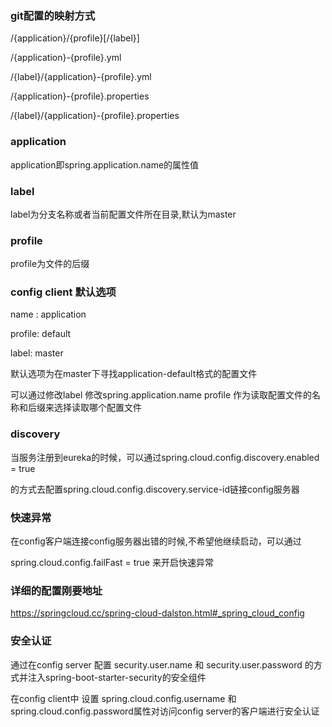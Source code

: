 ### git配置的映射方式

  /{application}/{profile}[/{label}]
  
  /{application}-{profile}.yml
  
  /{label}/{application}-{profile}.yml
  
  /{application}-{profile}.properties
  
  /{label}/{application}-{profile}.properties
  
### application

  application即spring.application.name的属性值
  
### label
  
  label为分支名称或者当前配置文件所在目录,默认为master

### profile
  
  profile为文件的后缀
  
### config client 默认选项

  name : application  
  
  profile: default 
  
  label: master 
  
  默认选项为在master下寻找application-default格式的配置文件
  
  可以通过修改label 修改spring.application.name profile 作为读取配置文件的名称和后缀来选择读取哪个配置文件
  
### discovery
  
  当服务注册到eureka的时候，可以通过spring.cloud.config.discovery.enabled = true
  
  的方式去配置spring.cloud.config.discovery.service-id链接config服务器
  
### 快速异常

  在config客户端连接config服务器出错的时候,不希望他继续启动，可以通过
  
  spring.cloud.config.failFast = true 来开启快速异常
  
### 详细的配置刚要地址

  https://springcloud.cc/spring-cloud-dalston.html#_spring_cloud_config
  
### 安全认证

  通过在config server 配置 security.user.name 和 security.user.password 的方式并注入spring-boot-starter-security的安全组件
  
  在config client中 设置 spring.cloud.config.username 和 spring.cloud.config.password属性对访问config server的客户端进行安全认证
  
  
  
  
  